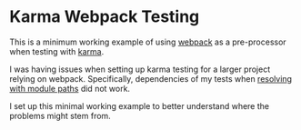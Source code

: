 # Karma Webpack Testing
This is a minimum working example of using [webpack](http://webpack.github.io/) as a pre-processor when testing with
[karma](http://karma-runner.github.io/0.13/index.html).

I was having issues when setting up karma testing for a larger project relying
on webpack. Specifically, dependencies of my tests when [resolving with module
    paths](https://webpack.github.io/docs/resolving.html) did not work.

I set up this minimal working example to better understand where the problems
might stem from.
